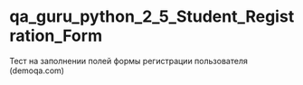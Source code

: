 # qa_guru_python_2_5_Student_Registration_Form
Тест на заполнении полей формы регистрации пользователя (demoqa.com)

